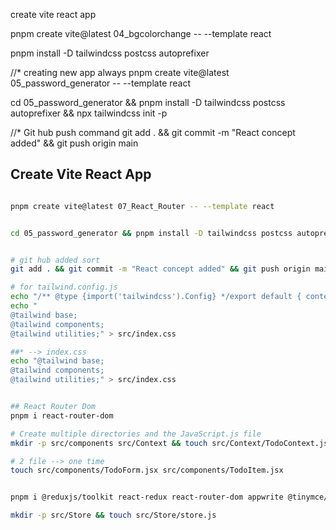create vite react app

pnpm create vite@latest 04_bgcolorchange -- --template react

pnpm install -D tailwindcss postcss autoprefixer


//* creating new app always
pnpm create vite@latest 05_password_generator -- --template react 

cd 05_password_generator && pnpm install -D tailwindcss postcss autoprefixer && npx tailwindcss init -p

//* Git hub push command
git add . && git commit -m "React concept added" && git push origin main



## Create Vite React App

```sh

pnpm create vite@latest 07_React_Router -- --template react


cd 05_password_generator && pnpm install -D tailwindcss postcss autoprefixer && npx tailwindcss init -p


# git hub added sort
git add . && git commit -m "React concept added" && git push origin main

# for tailwind.config.js
echo "/** @type {import('tailwindcss').Config} */export default { content: ['./index.html', './src/**/*.{js,ts,jsx,tsx}'], theme: { extend: {} }, plugins: [] }" > tailwind.config.js
echo "
@tailwind base;
@tailwind components;
@tailwind utilities;" > src/index.css

##* --> index.css
echo "@tailwind base;
@tailwind components;
@tailwind utilities;" > src/index.css


## React Router Dom
pnpm i react-router-dom

# Create multiple directories and the JavaScript.js file
mkdir -p src/components src/Context && touch src/Context/TodoContext.js

# 2 file --> one time
touch src/components/TodoForm.jsx src/components/TodoItem.jsx


pnpm i @reduxjs/toolkit react-redux react-router-dom appwrite @tinymce/tinymce-react html-react-parser react-hook-form

mkdir -p src/Store && touch src/Store/store.js